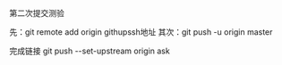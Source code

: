 第二次提交测验

先：git remote add origin githupssh地址
其次：git push -u origin master


完成链接
git push --set-upstream origin ask
